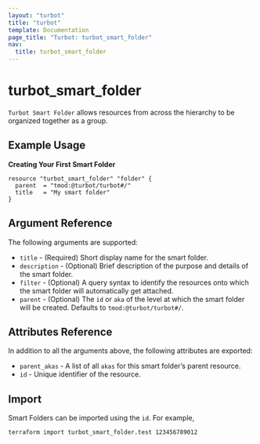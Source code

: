 ```yaml
---
layout: "turbot"
title: "turbot"
template: Documentation
page_title: "Turbot: turbot_smart_folder"
nav:
  title: turbot_smart_folder
---
```


# turbot\_smart\_folder

`Turbot Smart Folder` allows resources from across the hierarchy to be organized together as a group.

## Example Usage

**Creating Your First Smart Folder**

```hcl
resource "turbot_smart_folder" "folder" {
  parent  = "tmod:@turbot/turbot#/"
  title   = "My smart folder"
}
```

## Argument Reference

The following arguments are supported:

- `title` - (Required) Short display name for the smart folder.
- `description` - (Optional) Brief description of the purpose and details of the smart folder.
- `filter` - (Optional) A query syntax to identify the resources onto which the smart folder will automatically get attached.
- `parent` - (Optional) The `id` or `aka` of the level at which the smart folder will be created. Defaults to `tmod:@turbot/turbot#/`. 

## Attributes Reference

In addition to all the arguments above, the following attributes are exported:

- `parent_akas` - A list of all `akas` for this smart folder’s parent resource.
- `id` - Unique identifier of the resource.

## Import

Smart Folders can be imported using the `id`. For example,

```
terraform import turbot_smart_folder.test 123456789012
```
